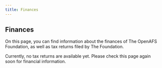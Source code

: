 ```yaml
---
title: Finances
---
```


## Finances ##

On this page, you can find information about the finances of The OpenAFS
Foundation, as well as tax returns filed by The Foundation.

Currently, no tax returns are available yet. Please check this page again soon
for financial information.
